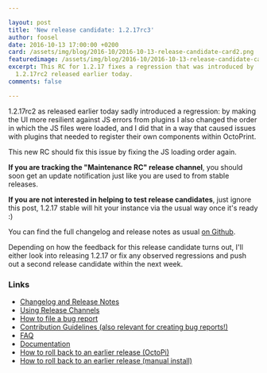 ```yaml
---

layout: post
title: 'New release candidate: 1.2.17rc3'
author: foosel
date: 2016-10-13 17:00:00 +0200
card: /assets/img/blog/2016-10/2016-10-13-release-candidate-card2.png
featuredimage: /assets/img/blog/2016-10/2016-10-13-release-candidate-card2.png
excerpt: This RC for 1.2.17 fixes a regression that was introduced by 
  1.2.17rc2 released earlier today.
comments: false

---
```


1.2.17rc2 as released earlier today sadly introduced a regression: by
making the UI more resilient against JS errors from plugins I also
changed the order in which the JS files were loaded, and I did that in 
a way that caused issues with plugins that needed to register their own
components within OctoPrint.

This new RC should fix this issue by fixing the JS loading order again.

**If you are tracking the "Maintenance RC" release channel**, you
should soon get an update notification just like you are used to from
stable releases.

**If you are not interested in helping to test release candidates**, just
ignore this post, 1.2.17 stable will hit your instance via the usual
way once it's ready :)

You can find the full changelog and release notes as usual 
[on Github](https://github.com/foosel/OctoPrint/releases/tag/1.2.17rc3).

Depending on how the feedback for this release candidate turns out, I'll
either look into releasing 1.2.17 or fix any observed regressions and push 
out a second release candidate within the next week.

### Links

  * [Changelog and Release Notes](https://github.com/foosel/OctoPrint/releases/tag/1.2.17rc3)
  * [Using Release Channels](https://github.com/foosel/OctoPrint/wiki/Using-Release-Channels)
  * [How to file a bug report](https://github.com/foosel/OctoPrint/blob/master/CONTRIBUTING.md#how-to-file-a-bug-report)
  * [Contribution Guidelines (also relevant for creating bug reports!)](https://github.com/foosel/OctoPrint/blob/master/CONTRIBUTING.md)
  * [FAQ](https://github.com/foosel/OctoPrint/wiki/FAQ)
  * [Documentation](http://docs.octoprint.org/)
  * [How to roll back to an earlier release (OctoPi)](https://github.com/foosel/OctoPrint/wiki/FAQ#how-can-i-revert-to-an-older-version-of-the-octoprint-installation-on-my-octopi-image)
  * [How to roll back to an earlier release (manual install)](https://github.com/foosel/OctoPrint/wiki/FAQ#how-can-i-roll-back-to-an-earlier-version-after-an-update)
